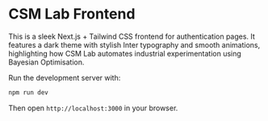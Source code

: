 # CSM Lab Frontend

This is a sleek Next.js + Tailwind CSS frontend for authentication pages.
It features a dark theme with stylish Inter typography and smooth animations, highlighting how CSM Lab automates industrial experimentation using Bayesian Optimisation.

Run the development server with:

```bash
npm run dev
```

Then open `http://localhost:3000` in your browser.
